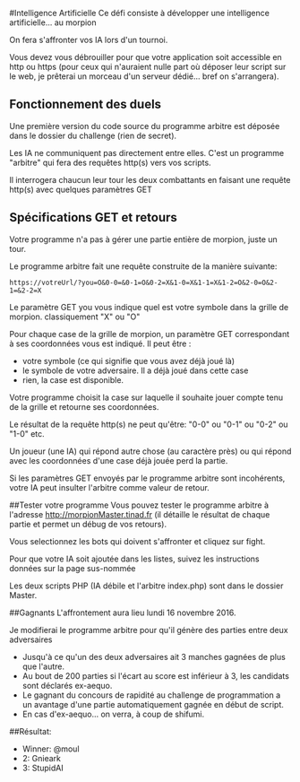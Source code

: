 #Intelligence Artificielle
Ce défi consiste à développer une intelligence artificielle... au morpion

On fera s'affronter vos IA lors d'un tournoi.

Vous devez vous débrouiller pour que votre application soit accessible en http
ou https (pour ceux qui n'auraient nulle part où déposer leur script sur le
web, je prêterai un morceau d'un serveur dédié... bref on s'arrangera).

## Fonctionnement des duels
Une première version du code source du programme arbitre est déposée dans le
dossier du challenge (rien de secret).

Les IA ne communiquent pas directement entre elles. C'est un programme
"arbitre" qui fera des requêtes http(s) vers vos scripts.

Il interrogera chaucun leur tour les deux combattants en faisant une requête
http(s) avec quelques paramètres GET


## Spécifications GET et retours
Votre programme n'a pas à gérer une partie entière de morpion, juste un tour.

Le programme arbitre fait une requête construite de la manière suivante:

```
https://votreUrl/?you=O&0-0=&0-1=O&0-2=X&1-0=X&1-1=X&1-2=O&2-0=O&2-1=&2-2=X
```
Le paramètre GET you vous indique quel est votre symbole dans la grille de
morpion. classiquement "X" ou "O"

Pour chaque case de la grille de morpion, un paramètre GET correspondant à ses
coordonnées vous est indiqué. Il peut être : 

* votre symbole (ce qui signifie que vous avez déjà joué là)
* le symbole de votre adversaire. Il a déjà joué dans cette case
* rien, la case est disponible.

Votre programme choisit la case sur laquelle il souhaite jouer compte tenu de
la grille et retourne ses coordonnées.

Le résultat de la requête http(s) ne peut qu'être: "0-0" ou "0-1" ou "0-2" ou
"1-0" etc.

Un joueur (une IA) qui répond autre chose (au caractère près) ou qui répond
avec les coordonnées d'une case déjà jouée perd la partie.

Si les paramètres GET envoyés par le programme arbitre sont incohérents, votre
IA peut insulter l'arbitre comme valeur de retour.

##Tester votre programme
Vous pouvez tester le programme arbitre à l'adresse
http://morpionMaster.tinad.fr (il détaille le résultat de chaque partie et
permet un débug de vos retours).

Vous selectionnez les bots qui doivent s'affronter et cliquez sur fight.

Pour que votre IA soit ajoutée dans les listes, suivez les instructions données sur la page sus-nommée

Les deux scripts PHP (IA débile et l'arbitre index.php) sont dans le dossier Master.

##Gagnants
L'affrontement aura lieu lundi 16 novembre 2016.

Je modifierai le programme arbitre pour qu'il génère des parties entre deux
adversaires

* Jusqu'à ce qu'un des deux adversaires ait 3 manches gagnées de plus que
  l'autre.
* Au bout de 200 parties si l'écart au score est inférieur à 3, les candidats
  sont déclarés ex-aequo.
* Le gagnant du concours de rapidité au challenge de programmation a un
  avantage d'une partie automatiquement gagnée en début de script.
* En cas d'ex-aequo... on verra, à coup de shifumi.

##Résultat:
* Winner: @moul 
* 2: Gnieark
* 3: StupidAI
